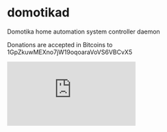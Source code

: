 domotikad
=========

Domotika home automation system controller daemon

Donations are accepted in Bitcoins to 1GpZkuwMEXno7jW19oqoaraVoVS6VBCvX5

[![piwik tracking](https://webstats.unixmedia.it/piwik.php?idsite=2&rec=1&action_name=GitHubDomotikad "unixmedia.it")](http://www.unixmedia.it)
